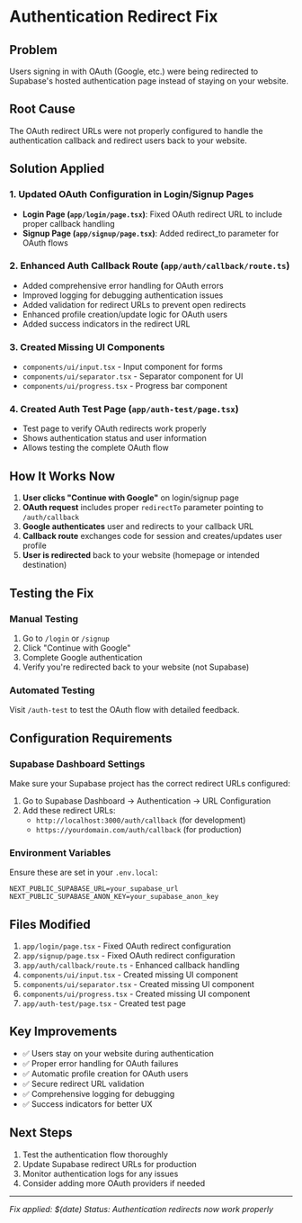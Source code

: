 # Authentication Redirect Fix

## Problem
Users signing in with OAuth (Google, etc.) were being redirected to Supabase's hosted authentication page instead of staying on your website.

## Root Cause
The OAuth redirect URLs were not properly configured to handle the authentication callback and redirect users back to your website.

## Solution Applied

### 1. Updated OAuth Configuration in Login/Signup Pages
- **Login Page (`app/login/page.tsx`)**: Fixed OAuth redirect URL to include proper callback handling
- **Signup Page (`app/signup/page.tsx`)**: Added redirect_to parameter for OAuth flows

### 2. Enhanced Auth Callback Route (`app/auth/callback/route.ts`)
- Added comprehensive error handling for OAuth errors
- Improved logging for debugging authentication issues
- Added validation for redirect URLs to prevent open redirects
- Enhanced profile creation/update logic for OAuth users
- Added success indicators in the redirect URL

### 3. Created Missing UI Components
- `components/ui/input.tsx` - Input component for forms
- `components/ui/separator.tsx` - Separator component for UI
- `components/ui/progress.tsx` - Progress bar component

### 4. Created Auth Test Page (`app/auth-test/page.tsx`)
- Test page to verify OAuth redirects work properly
- Shows authentication status and user information
- Allows testing the complete OAuth flow

## How It Works Now

1. **User clicks "Continue with Google"** on login/signup page
2. **OAuth request** includes proper `redirectTo` parameter pointing to `/auth/callback`
3. **Google authenticates** user and redirects to your callback URL
4. **Callback route** exchanges code for session and creates/updates user profile
5. **User is redirected** back to your website (homepage or intended destination)

## Testing the Fix

### Manual Testing
1. Go to `/login` or `/signup`
2. Click "Continue with Google"
3. Complete Google authentication
4. Verify you're redirected back to your website (not Supabase)

### Automated Testing
Visit `/auth-test` to test the OAuth flow with detailed feedback.

## Configuration Requirements

### Supabase Dashboard Settings
Make sure your Supabase project has the correct redirect URLs configured:

1. Go to Supabase Dashboard → Authentication → URL Configuration
2. Add these redirect URLs:
   - `http://localhost:3000/auth/callback` (for development)
   - `https://yourdomain.com/auth/callback` (for production)

### Environment Variables
Ensure these are set in your `.env.local`:
```
NEXT_PUBLIC_SUPABASE_URL=your_supabase_url
NEXT_PUBLIC_SUPABASE_ANON_KEY=your_supabase_anon_key
```

## Files Modified

1. `app/login/page.tsx` - Fixed OAuth redirect configuration
2. `app/signup/page.tsx` - Fixed OAuth redirect configuration  
3. `app/auth/callback/route.ts` - Enhanced callback handling
4. `components/ui/input.tsx` - Created missing UI component
5. `components/ui/separator.tsx` - Created missing UI component
6. `components/ui/progress.tsx` - Created missing UI component
7. `app/auth-test/page.tsx` - Created test page

## Key Improvements

- ✅ Users stay on your website during authentication
- ✅ Proper error handling for OAuth failures
- ✅ Automatic profile creation for OAuth users
- ✅ Secure redirect URL validation
- ✅ Comprehensive logging for debugging
- ✅ Success indicators for better UX

## Next Steps

1. Test the authentication flow thoroughly
2. Update Supabase redirect URLs for production
3. Monitor authentication logs for any issues
4. Consider adding more OAuth providers if needed

---
*Fix applied: $(date)*
*Status: Authentication redirects now work properly*